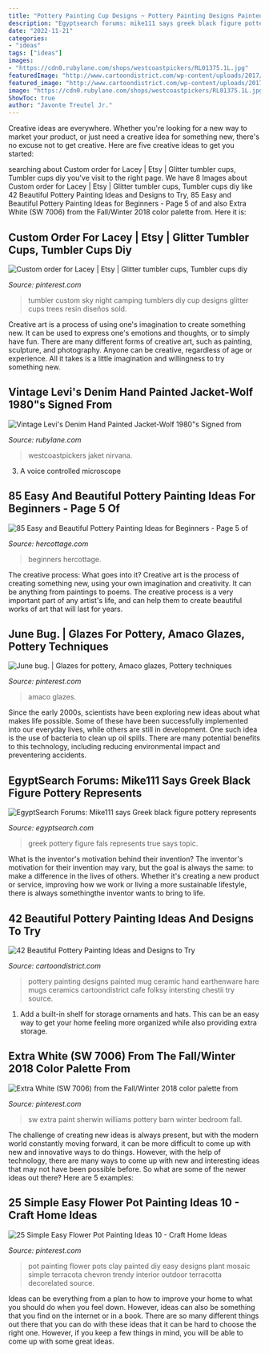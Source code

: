 ```yaml
---
title: "Pottery Painting Cup Designs ~ Pottery Painting Designs Painted Mug Ceramic Hand Earthenware Hare Mugs Ceramics Cartoondistrict Cafe Folksy Intersting Chestii Try Source"
description: "Egyptsearch forums: mike111 says greek black figure pottery represents"
date: "2022-11-21"
categories:
- "ideas"
tags: ["ideas"]
images:
- "https://cdn0.rubylane.com/shops/westcoastpickers/RL01375.1L.jpg"
featuredImage: "http://www.cartoondistrict.com/wp-content/uploads/2017/08/Pottery-Painting-Ideas-and-Designs8.jpg"
featured_image: "http://www.cartoondistrict.com/wp-content/uploads/2017/08/Pottery-Painting-Ideas-and-Designs8.jpg"
image: "https://cdn0.rubylane.com/shops/westcoastpickers/RL01375.1L.jpg"
ShowToc: true
author: "Javonte Treutel Jr."
---
```



Creative ideas are everywhere. Whether you're looking for a new way to market your product, or just need a creative idea for something new, there's no excuse not to get creative. Here are five creative ideas to get you started: 

	

		
searching about Custom order for Lacey | Etsy | Glitter tumbler cups, Tumbler cups diy you've visit to the right page. We have 8 Images about Custom order for Lacey | Etsy | Glitter tumbler cups, Tumbler cups diy like 42 Beautiful Pottery Painting Ideas and Designs to Try, 85 Easy and Beautiful Pottery Painting Ideas for Beginners - Page 5 of and also Extra White (SW 7006) from the Fall/Winter 2018 color palette from. Here it is:
		
    
## Custom Order For Lacey | Etsy | Glitter Tumbler Cups, Tumbler Cups Diy

<img loading=lazy src="https://i.pinimg.com/736x/af/bc/aa/afbcaa419898585230261ba85c33a195.jpg" onerror="this.onerror=null;this.src='https://tse1.mm.bing.net/th?id=OIP.BfBu_xwIHTW53ecICpuHZgHaJ4&amp;pid=15.1';" alt="Custom order for Lacey | Etsy | Glitter tumbler cups, Tumbler cups diy">

_Source: pinterest.com_

>tumbler custom sky night camping tumblers diy cup designs glitter cups trees resin diseños sold. 

	

Creative art is a process of using one's imagination to create something new. It can be used to express one's emotions and thoughts, or to simply have fun. There are many different forms of creative art, such as painting, sculpture, and photography. Anyone can be creative, regardless of age or experience. All it takes is a little imagination and willingness to try something new.

    
## Vintage Levi&#039;s Denim Hand Painted Jacket-Wolf 1980&quot;s Signed From

<img loading=lazy src="https://cdn0.rubylane.com/shops/westcoastpickers/RL01375.1L.jpg" onerror="this.onerror=null;this.src='https://tse4.mm.bing.net/th?id=OIP.tmRxsMjB3Uf_gy_vIr9V2wHaJ4&amp;pid=15.1';" alt="Vintage Levi&#039;s Denim Hand Painted Jacket-Wolf 1980&quot;s Signed from">

_Source: rubylane.com_

>westcoastpickers jaket nirvana. 

	

3. A voice controlled microscope

    
## 85 Easy And Beautiful Pottery Painting Ideas For Beginners - Page 5 Of

<img loading=lazy src="https://www.hercottage.com/wp-content/uploads/2019/07/Easy-and-Beautiful-Pottery-Painting-Ideas-for-Beginners-82.png" onerror="this.onerror=null;this.src='https://tse4.mm.bing.net/th?id=OIP.ytShqoK3k_ByCMNZzHiEPwHaJ4&amp;pid=15.1';" alt="85 Easy and Beautiful Pottery Painting Ideas for Beginners - Page 5 of">

_Source: hercottage.com_

>beginners hercottage. 

	

The creative process: What goes into it?
Creative art is the process of creating something new, using your own imagination and creativity. It can be anything from paintings to poems. The creative process is a very important part of any artist's life, and can help them to create beautiful works of art that will last for years.

    
## June Bug. | Glazes For Pottery, Amaco Glazes, Pottery Techniques

<img loading=lazy src="https://i.pinimg.com/736x/bd/43/29/bd4329899878dfe63f60dabb06e57cda.jpg" onerror="this.onerror=null;this.src='https://tse1.mm.bing.net/th?id=OIP.Owua2p7VLvRt72WcqlyRvgHaNL&amp;pid=15.1';" alt="June bug. | Glazes for pottery, Amaco glazes, Pottery techniques">

_Source: pinterest.com_

>amaco glazes. 

	

Since the early 2000s, scientists have been exploring new ideas about what makes life possible. Some of these have been successfully implemented into our everyday lives, while others are still in development. One such idea is the use of bacteria to clean up oil spills. There are many potential benefits to this technology, including reducing environmental impact and preventering accidents.

    
## EgyptSearch Forums: Mike111 Says Greek Black Figure Pottery Represents

<img loading=lazy src="http://www.metmuseum.org/toah/images/h2/h2_14.130.12.jpg" onerror="this.onerror=null;this.src='https://tse3.mm.bing.net/th?id=OIP.v__pWta_Wc97hi0x4Z1MvwHaJ5&amp;pid=15.1';" alt="EgyptSearch Forums: Mike111 says Greek black figure pottery represents">

_Source: egyptsearch.com_

>greek pottery figure fals represents true says topic. 

	

What is the inventor's motivation behind their invention?
The inventor's motivation for their invention may vary, but the goal is always the same: to make a difference in the lives of others. Whether it's creating a new product or service, improving how we work or living a more sustainable lifestyle, there is always somethingthe inventor wants to bring to life.

    
## 42 Beautiful Pottery Painting Ideas And Designs To Try

<img loading=lazy src="http://www.cartoondistrict.com/wp-content/uploads/2017/08/Pottery-Painting-Ideas-and-Designs8.jpg" onerror="this.onerror=null;this.src='https://tse3.mm.bing.net/th?id=OIP.xRCelPdE7wLxOaHAqMpUwAHaLJ&amp;pid=15.1';" alt="42 Beautiful Pottery Painting Ideas and Designs to Try">

_Source: cartoondistrict.com_

>pottery painting designs painted mug ceramic hand earthenware hare mugs ceramics cartoondistrict cafe folksy intersting chestii try source. 

	

1. Add a built-in shelf for storage ornaments and hats. This can be an easy way to get your home feeling more organized while also providing extra storage.

    
## Extra White (SW 7006) From The Fall/Winter 2018 Color Palette From

<img loading=lazy src="https://i.pinimg.com/736x/3d/d3/89/3dd389e5d9792ab12a1d0f4a906920fc.jpg" onerror="this.onerror=null;this.src='https://tse4.mm.bing.net/th?id=OIP.Ux4WAb0xmO17FwvwPZuskgHaG2&amp;pid=15.1';" alt="Extra White (SW 7006) from the Fall/Winter 2018 color palette from">

_Source: pinterest.com_

>sw extra paint sherwin williams pottery barn winter bedroom fall. 

	

The challenge of creating new ideas is always present, but with the modern world constantly moving forward, it can be more difficult to come up with new and innovative ways to do things. However, with the help of technology, there are many ways to come up with new and interesting ideas that may not have been possible before. So what are some of the newer ideas out there? Here are 5 examples: 

    
## 25 Simple Easy Flower Pot Painting Ideas 10 - Craft Home Ideas

<img loading=lazy src="https://i.pinimg.com/736x/fd/52/18/fd5218bd9a7431af7903eaba220aa8c7.jpg" onerror="this.onerror=null;this.src='https://tse3.mm.bing.net/th?id=OIP.YDrQoET1jI9b1-dBAxbR-wHaJ3&amp;pid=15.1';" alt="25 Simple Easy Flower Pot Painting Ideas 10 - Craft Home Ideas">

_Source: pinterest.com_

>pot painting flower pots clay painted diy easy designs plant mosaic simple terracota chevron trendy interior outdoor terracotta decorelated source. 

	

Ideas can be everything from a plan to how to improve your home to what you should do when you feel down. However, ideas can also be something that you find on the internet or in a book. There are so many different things out there that you can do with these ideas that it can be hard to choose the right one. However, if you keep a few things in mind, you will be able to come up with some great ideas.

